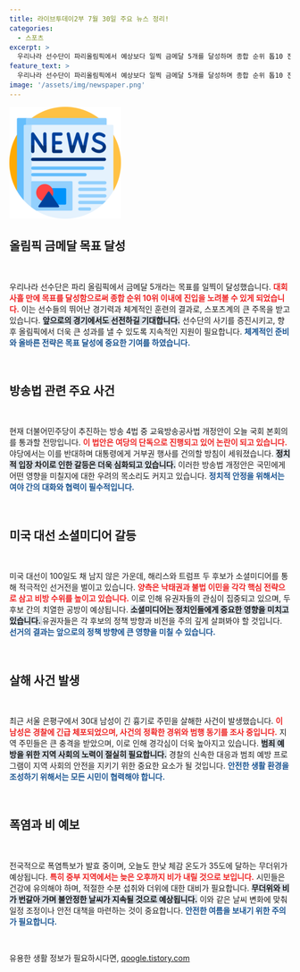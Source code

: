 ```yaml
---
title: 라이브투데이2부 7월 30일 주요 뉴스 정리!
categories:
  - 스포츠
excerpt: >
  우리나라 선수단이 파리올림픽에서 예상보다 일찍 금메달 5개를 달성하며 종합 순위 톱10 진입에 청신호를 켰습니다! 스포츠 열기가 뜨거운 현장을 놓치지 마세요.
feature_text: >
  우리나라 선수단이 파리올림픽에서 예상보다 일찍 금메달 5개를 달성하며 종합 순위 톱10 진입에 청신호를 켰습니다! 스포츠 열기가 뜨거운 현장을 놓치지 마세요.
image: '/assets/img/newspaper.png'
---
```


<p><img src="/assets/img/newspaper.png" alt="kimp 속보" /></p>

<h2 data-ke-size="size26">올림픽 금메달 목표 달성</h2>

<p data-ke-size="size16">&nbsp;</p>

<p>우리나라 선수단은 파리 올림픽에서 금메달 5개라는 목표를 일찍이 달성했습니다. <b><span style="color: #ee2323;">대회 사흘 만에 목표를 달성함으로써 종합 순위 10위 이내에 진입을 노려볼 수 있게 되었습니다.</span></b> 이는 선수들의 뛰어난 경기력과 체계적인 훈련의 결과로, 스포츠계의 큰 주목을 받고 있습니다. <b><span style="background-color: #21538527;">앞으로의 경기에서도 선전하길 기대합니다.</span></b> 선수단의 사기를 증진시키고, 향후 올림픽에서 더욱 큰 성과를 낼 수 있도록 지속적인 지원이 필요합니다. <b><span style="color: #1a5490;">체계적인 준비와 올바른 전략은 목표 달성에 중요한 기여를 하였습니다.</span></b></p>

<p data-ke-size="size16">&nbsp;</p>

<h2 data-ke-size="size26">방송법 관련 주요 사건</h2>

<p data-ke-size="size16">&nbsp;</p>

<p>현재 더불어민주당이 추진하는 방송 4법 중 교육방송공사법 개정안이 오늘 국회 본회의를 통과할 전망입니다. <b><span style="color: #ee2323;">이 법안은 여당의 단독으로 진행되고 있어 논란이 되고 있습니다.</span></b> 야당에서는 이를 반대하며 대통령에게 거부권 행사를 건의할 방침이 세워졌습니다. <b><span style="background-color: #21538527;">정치적 입장 차이로 인한 갈등은 더욱 심화되고 있습니다.</span></b> 이러한 방송법 개정안은 국민에게 어떤 영향을 미칠지에 대한 우려의 목소리도 커지고 있습니다. <b><span style="color: #1a5490;">정치적 안정을 위해서는 여야 간의 대화와 협력이 필수적입니다.</span></b></p>

<p data-ke-size="size16">&nbsp;</p>

<h2 data-ke-size="size26">미국 대선 소셜미디어 갈등</h2>

<p data-ke-size="size16">&nbsp;</p>

<p>미국 대선이 100일도 채 남지 않은 가운데, 해리스와 트럼프 두 후보가 소셜미디어를 통해 적극적인 선거전을 벌이고 있습니다. <b><span style="color: #ee2323;">양측은 낙태권과 불법 이민을 각각 핵심 전략으로 삼고 비방 수위를 높이고 있습니다.</span></b> 이로 인해 유권자들의 관심이 집중되고 있으며, 두 후보 간의 치열한 공방이 예상됩니다. <b><span style="background-color: #21538527;">소셜미디어는 정치인들에게 중요한 영향을 미치고 있습니다. </span></b> 유권자들은 각 후보의 정책 방향과 비전을 주의 깊게 살펴봐야 할 것입니다. <b><span style="color: #1a5490;">선거의 결과는 앞으로의 정책 방향에 큰 영향을 미칠 수 있습니다.</span></b></p>

<p data-ke-size="size16">&nbsp;</p>

<h2 data-ke-size="size26">살해 사건 발생</h2>

<p data-ke-size="size16">&nbsp;</p>

<p>최근 서울 은평구에서 30대 남성이 긴 흉기로 주민을 살해한 사건이 발생했습니다. <b><span style="color: #ee2323;">이 남성은 경찰에 긴급 체포되었으며, 사건의 정확한 경위와 범행 동기를 조사 중입니다.</span></b> 지역 주민들은 큰 충격을 받았으며, 이로 인해 경각심이 더욱 높아지고 있습니다. <b><span style="background-color: #21538527;">범죄 예방을 위한 지역 사회의 노력이 절실히 필요합니다.</span></b> 경찰의 신속한 대응과 범죄 예방 프로그램이 지역 사회의 안전을 지키기 위한 중요한 요소가 될 것입니다. <b><span style="color: #1a5490;">안전한 생활 환경을 조성하기 위해서는 모든 시민이 협력해야 합니다.</span></b></p>

<p data-ke-size="size16">&nbsp;</p>

<h2 data-ke-size="size26">폭염과 비 예보</h2>

<p data-ke-size="size16">&nbsp;</p>

<p>전국적으로 폭염특보가 발효 중이며, 오늘도 한낮 체감 온도가 35도에 달하는 무더위가 예상됩니다. <b><span style="color: #ee2323;">특히 중부 지역에서는 늦은 오후까지 비가 내릴 것으로 보입니다.</span></b> 시민들은 건강에 유의해야 하며, 적절한 수분 섭취와 더위에 대한 대비가 필요합니다. <b><span style="background-color: #21538527;">무더위와 비가 번갈아 가며 불안정한 날씨가 지속될 것으로 예상됩니다.</span></b> 이와 같은 날씨 변화에 맞춰 일정 조정이나 안전 대책을 마련하는 것이 중요합니다. <b><span style="color: #1a5490;">안전한 여름을 보내기 위한 주의가 필요합니다.</span></b></p>

<p data-ke-size="size16">&nbsp;</p>
유용한 생활 정보가 필요하시다면, <a href="https://qoogle.tistory.com" rel="dofollow">qoogle.tistory.com</a>


